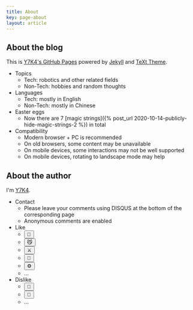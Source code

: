```yaml
---
title: About
key: page-about
layout: article
---
```


## About the blog

This is [Y7K4's GitHub Pages](https://y7k4.github.io/) powered by [Jekyll](https://jekyllrb.com/) and [TeXt Theme](https://github.com/kitian616/jekyll-TeXt-theme/).

* Topics
  * Tech: robotics and other related fields
  * Non-Tech: hobbies and random thoughts
* Languages
  * Tech: mostly in English
  * Non-Tech: mostly in Chinese
* Easter eggs
  * Now there are 7 [magic strings]({% post_url 2020-10-14-publicly-hide-magic-strings-2 %}) in total
* Compatibility
  * Modern browser + PC is recommended
  * On old browsers, some content may be unavailable
  * On mobile devices, some interactions may not be well supported
  * On mobile devices, rotating to landscape mode may help



## About the author

I'm [Y7K4](https://github.com/Y7K4).

* Contact
  * Please leave your comments using DISQUS at the bottom of the corresponding page
  * Anonymous comments are enabled
* Like
  * <button class="button button--outline-success button--pill button--sm" id="robots" onmouseover="document.getElementById('robots').innerHTML= 'Robots';" onmouseleave="document.getElementById('robots').innerHTML= '🤖';">🤖</button>
  * <button class="button button--outline-success button--pill button--sm" id="felines" onmouseover="document.getElementById('felines').innerHTML= 'Felines, e.g., Pallas\'s cats and snow leopards';" onmouseleave="document.getElementById('felines').innerHTML= '😼';">😼</button>
  * <button class="button button--outline-success button--pill button--sm" id="mh" onmouseover="document.getElementById('mh').innerHTML= 'Monster Hunter';" onmouseleave="document.getElementById('mh').innerHTML= '⚔️';">⚔️</button>
  * <button class="button button--outline-success button--pill button--sm" id="mangoes" onmouseover="document.getElementById('mangoes').innerHTML= 'Mangoes';" onmouseleave="document.getElementById('mangoes').innerHTML= '🥭';">🥭</button>
  * <button class="button button--outline-success button--pill button--sm" id="metal" onmouseover="document.getElementById('metal').innerHTML= 'Shiny metal';" onmouseleave="document.getElementById('metal').innerHTML= '⚙️';">⚙️</button>
  * ...
* Dislike
  * <button class="button button--outline-error button--pill button--sm" id="shiitake" onmouseover="document.getElementById('shiitake').innerHTML= 'Shiitake can make me vomit';" onmouseleave="document.getElementById('shiitake').innerHTML= '🍄';">🍄</button>
  * <button class="button button--outline-error button--pill button--sm" id="drinks" onmouseover="document.getElementById('drinks').innerHTML= 'Many drinks, e.g., alcohol, coffee, and soda water';" onmouseleave="document.getElementById('drinks').innerHTML= '🍺';">🍺</button>
  * ...
